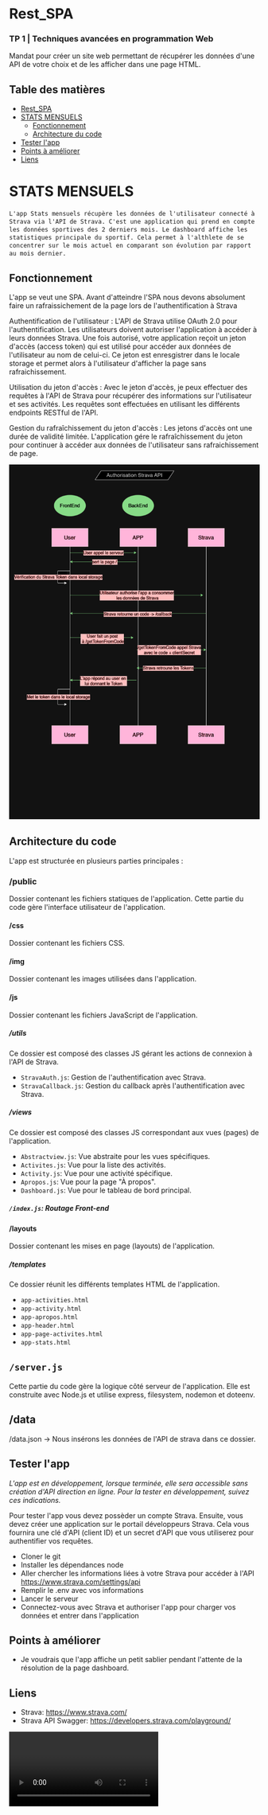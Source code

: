 # Rest_SPA
### TP 1 | Techniques avancées en programmation Web
Mandat pour créer un site web permettant de 
récupérer les données d'une API de votre choix et 
de les afficher dans une page HTML.

## Table des matières

- [Rest_SPA](#rest_spa)
- [STATS MENSUELS](#stats-mensuels)
    - [Fonctionnement](#fonctionnement)
    - [Architecture du code](#architecture-du-code)
- [Tester l'app](#tester-lapp)
- [Points à améliorer](#points-à-améliorer)
- [Liens](#liens)


# STATS MENSUELS #
    L'app Stats mensuels récupère les données de l'utilisateur connecté à Strava via l'API de Strava. C'est une application qui prend en compte les données sportives des 2 derniers mois. Le dashboard affiche les statistiques principale du sportif. Cela permet à l'althlete de se concentrer sur le mois actuel en comparant son évolution par rapport au mois dernier. 

## Fonctionnement ##

L'app se veut une SPA. Avant d'atteindre l'SPA nous devons absolument faire un rafraissichement de la page lors de l'authentification à Strava

Authentification de l'utilisateur : L'API de Strava utilise OAuth 2.0 pour l'authentification. Les utilisateurs doivent autoriser l'application à accéder à leurs données Strava. Une fois autorisé, votre application reçoit un jeton d'accès (access token) qui est utilisé pour accéder aux données de l'utilisateur au nom de celui-ci. Ce jeton est enresgistrer dans le locale storage et permet alors à l'utilisateur d'afficher la page sans rafraichissement. 

Utilisation du jeton d'accès : Avec le jeton d'accès, je peux effectuer des requêtes à l'API de Strava pour récupérer des informations sur l'utilisateur et ses activités. Les requêtes sont effectuées en utilisant les différents endpoints RESTful de l'API.

Gestion du rafraîchissement du jeton d'accès : Les jetons d'accès ont une durée de validité limitée. L'application gére le rafraîchissement du jeton pour continuer à accéder aux données de l'utilisateur sans rafraichissement de page.

![Diagramme de l'authentification](app-media/strava_auth-diagram.png)

## Architecture du code ##

L'app est structurée en plusieurs parties principales :

### /public
Dossier contenant les fichiers statiques de l'application. Cette partie du code gère l'interface utilisateur de l'application. 
#### /css
Dossier contenant les fichiers CSS.
#### /img
Dossier contenant les images utilisées dans l'application.
#### /js
Dossier contenant les fichiers JavaScript de l'application.
##### /utils
Ce dossier est composé des classes JS gérant les actions de connexion à l'API de Strava.
- `StravaAuth.js`: Gestion de l'authentification avec Strava.
- `StravaCallback.js`: Gestion du callback après l'authentification avec Strava.
##### /views
Ce dossier est composé des classes JS correspondant aux vues (pages) de l'application.
- `Abstractview.js`: Vue abstraite pour les vues spécifiques. 
- `Activites.js`: Vue pour la liste des activités.
- `Activity.js`: Vue pour une activité spécifique. 
- `Apropos.js`: Vue pour la page "À propos".
- `Dashboard.js`: Vue pour le tableau de bord principal.
##### `/index.js`: Routage Front-end
#### /layouts
Dossier contenant les mises en page (layouts) de l'application.
##### /templates
Ce dossier réunit les différents templates HTML de l'application.
- `app-activities.html`
- `app-activity.html`
- `app-apropos.html`
- `app-header.html`
- `app-page-activites.html`
- `app-stats.html`

## `/server.js`
Cette partie du code gère la logique côté serveur de l'application. Elle est construite avec Node.js et utilise express, filesystem, nodemon et doteenv. 

## /data
/data.json -> Nous insérons les données de l'API de strava dans ce dossier.

## Tester l'app ##
*L'app est en développement, lorsque terminée, elle sera accessible sans création d'API direction en ligne. Pour la tester en développement, suivez ces indications.*

Pour tester l'app vous devez possèder un compte Strava. Ensuite, vous devez créer une application sur le portail développeurs Strava. Cela vous fournira une clé d'API (client ID) et un secret d'API que vous utiliserez pour authentifier vos requêtes.

- Cloner le git
- Installer les dépendances node
- Aller chercher les informations liées à votre Strava pour accéder à l'API https://www.strava.com/settings/api
- Remplir le .env avec vos informations
- Lancer le serveur 
- Connectez-vous avec Strava et authoriser l'app pour charger vos données et entrer dans l'application

## Points à améliorer 
- Je voudrais que l'app affiche un petit sablier pendant l'attente de la résolution de la page dashboard.

## Liens 
- Strava: https://www.strava.com/
- Strava API Swagger: https://developers.strava.com/playground/


![Démo vidéo](app-media/app-demo.mp4)
